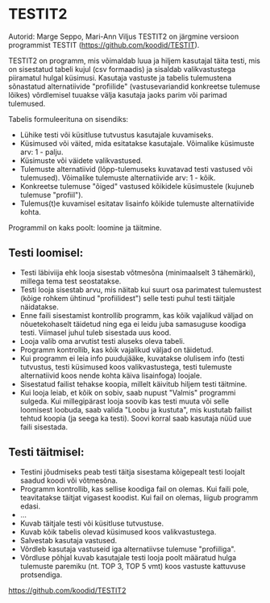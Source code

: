 # TESTIT2

Autorid: Marge Seppo, Mari-Ann Viljus
TESTIT2 on järgmine versioon programmist TESTIT (https://github.com/koodid/TESTIT).

TESTIT2 on programm, mis võimaldab luua ja hiljem kasutajal täita testi, mis on sisestatud tabeli kujul (csv formaadis) ja sisaldab valikvastustega piiramatul hulgal küsimusi. Kasutaja vastuste ja tabelis tulemustena sõnastatud alternatiivide "profiilide" (vastusevariandid konkreetse tulemuse lõikes) võrdlemisel tuuakse välja kasutaja jaoks parim või parimad tulemused. 

Tabelis formuleerituna on sisendiks:
- Lühike testi või küsitluse tutvustus kasutajale kuvamiseks.
- Küsimused või väited, mida esitatakse kasutajale. Võimalike küsimuste arv: 1 - palju.
- Küsimuste või väidete valikvastused. 
- Tulemuste alternatiivid (lõpp-tulemuseks kuvatavad testi vastused või tulemused). Võimalike tulemuste alternatiivide arv: 1 - kõik.
- Konkreetse tulemuse "õiged" vastused kõikidele küsimustele (kujuneb tulemuse "profiil").
- Tulemus(t)e kuvamisel esitatav lisainfo kõikide tulemuste alternatiivide kohta.

Programmil on kaks poolt: loomine ja täitmine.
## Testi loomisel:
- Testi läbiviija ehk looja sisestab võtmesõna (minimaalselt 3 tähemärki), millega tema test seostatakse.
- Testi looja sisestab arvu, mis näitab kui suurt osa parimatest tulemustest (kõige rohkem ühtinud "profiilidest") selle testi puhul testi täitjale näidatakse.
- Enne faili sisestamist kontrollib programm, kas kõik vajalikud väljad on nõuetekohaselt täidetud ning ega ei leidu juba samasuguse koodiga testi. Viimasel juhul tuleb sisestada uus kood.
- Looja valib oma arvutist testi aluseks oleva tabeli.
- Programm kontrollib, kas kõik vajalikud väljad on täidetud.
- Kui programm ei leia info puudujääke, kuvatakse olulisem info (testi tutvustus, testi küsimused koos valikvastustega, testi tulemuste alternatiivid koos nende kohta käiva lisainfoga) loojale.
- Sisestatud failist tehakse koopia, millelt käivitub hiljem testi täitmine.
- Kui looja leiab, et kõik on sobiv, saab nupust "Valmis" programmi sulgeda. Kui millegipärast looja soovib kas testi muuta või selle loomisest loobuda, saab valida "Loobu ja kustuta", mis kustutab failist tehtud koopia (ja seega ka testi). Soovi korral saab kasutaja nüüd uue faili sisestada.

## Testi täitmisel:
- Testini jõudmiseks peab testi täitja sisestama kõigepealt testi loojalt saadud koodi või võtmesõna.
- Programm kontrollib, kas sellise koodiga fail on olemas. Kui faili pole, teavitatakse täitjat vigasest koodist. Kui fail on olemas, liigub programm edasi.
- ...
- Kuvab täitjale testi või küsitluse tutvustuse.
- Kuvab kõik tabelis olevad küsimused koos valikvastustega.
- Salvestab kasutaja vastused.
- Võrdleb kasutaja vastuseid iga alternatiivse tulemuse "profiiliga".
- Võrdluse põhjal kuvab kasutajale testi looja poolt määratud hulga tulemuste paremiku (nt. TOP 3, TOP 5 vmt) koos vastuste kattuvuse protsendiga.

https://github.com/koodid/TESTIT2 
